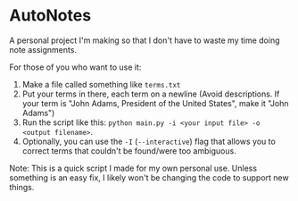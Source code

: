# AutoNotes
A personal project I'm making so that I don't have to waste my time doing note assignments.

For those of you who want to use it:
1. Make a file called something like `terms.txt`
2. Put your terms in there, each term on a newline (Avoid descriptions. If your term is "John Adams, President of the United States", make it "John Adams")
3. Run the script like this: `python main.py -i <your input file> -o <output filename>`.
4. Optionally, you can use the `-I` (`--interactive`) flag that allows you to correct terms that couldn't be found/were too ambiguous.

Note: This is a quick script I made for my own personal use. Unless something is an easy fix, I likely won't be changing the code to support new things.
